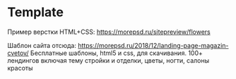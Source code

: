 # Template

Пример верстки HTML+CSS: https://morepsd.ru/sitepreview/flowers

Шаблон сайта отсюда: https://morepsd.ru/2018/12/landing-page-magazin-cvetov/
Бесплатные шаблоны, html5 и css, для скачивания. 100+ лендингов включая тему стройки и отделки, цветы, ногти, салоны красоты
